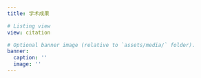 ```yaml
---
title: 学术成果

# Listing view
view: citation

# Optional banner image (relative to `assets/media/` folder).
banner:
  caption: ''
  image: ''
---
```

